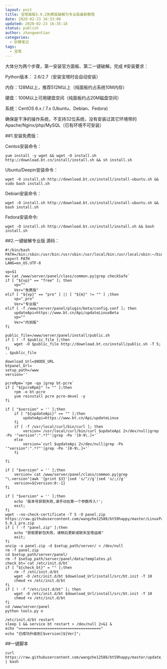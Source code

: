 ```yaml
---
layout: post
title: 宝塔面板5.9.2免费版破解为专业版最新教程
date: 2020-02-23 16:33:00
updated: 2020-02-23 16:35:18
status: publish
author: zhangwentian
categories: 
  - 折腾笔记
tags: 
  - 宝塔
---
```



大体分为两个步骤，第一安装官方面板、第二一键破解。完成
#安装要求：

Python版本： 2.6/2.7（安装宝塔时会自动安装）

内存：128M以上，推荐512M以上（纯面板约占系统10M内存）

硬盘：100M以上可用硬盘空间（纯面板约占20M磁盘空间）

系统：CentOS 6.x / 7.x (Ubuntu、Debian、Fedora)

确保是干净的操作系统，不支持32位系统，没有安装过其它环境带的Apache/Nginx/php/MySQL（已有环境不可安装）

##1.安装免费版：

Centos安装命令：

```
yum install -y wget && wget -O install.sh http://download.bt.cn/install/install.sh && sh install.sh
```

Ubuntu/Deepin安装命令：

```
wget -O install.sh http://download.bt.cn/install/install-ubuntu.sh && sudo bash install.sh
```

Debian安装命令：

```
wget -O install.sh http://download.bt.cn/install/install-ubuntu.sh && bash install.sh
```

Fedora安装命令:

```
wget -O install.sh http://download.bt.cn/install/install.sh && bash install.sh
```

##2.一键破解专业版
源码：

```
#!/bin/bash
PATH=/bin:/sbin:/usr/bin:/usr/sbin:/usr/local/bin:/usr/local/sbin:~/bin
export PATH
LANG=en_US.UTF-8

vp=$1
m=`cat /www/server/panel/class/common.py|grep checkSafe`
if [ "${vp}" == "free" ]; then
    vp=""
    Ver="免费版"
elif [ "${vp}" == "pro" ] || [ "${m}" != "" ] ;then
    vp="_pro"
    Ver="专业版"
elif [ -f /www/server/panel/plugin/beta/config.conf ]; then
    updateApi=https://www.bt.cn/Api/updateLinuxBeta
    vp=""
    Ver="内测版"
fi

public_file=/www/server/panel/install/public.sh
if [ ! -f $public_file ];then
    wget -O $public_file http://download.bt.cn/install/public.sh -T 5;
fi
. $public_file

download_Url=$NODE_URL
btpanel_Url=
setup_path=/www
version=''

pcreRpm=`rpm -qa |grep bt-pcre`
if [ "${pcreRpm}" != "" ];then
    rpm -e bt-pcre
    yum reinstall pcre pcre-devel -y
fi

if [ "$version" = '' ];then
    if [ "${updateApi}" == "" ];then
        updateApi=https://www.bt.cn/Api/updateLinux
    fi
    if [ -f /usr/local/curl/bin/curl ]; then
        version=`/usr/local/curl/bin/curl $updateApi 2>/dev/null|grep -Po '"version":".*?"'|grep -Po '[0-9\.]+'`
    else
        version=`curl $updateApi 2>/dev/null|grep -Po '"version":".*?"'|grep -Po '[0-9\.]+'`
    fi

fi

if [ "$version" = '' ];then
    version=`cat /www/server/panel/class/common.py|grep "\.version"|awk '{print $3}'|sed 's/"//g'|sed 's/;//g'`
    version=${version:0:-1}
fi

if [ "$version" = '' ];then
    echo '版本号获取失败,请手动在第一个参数传入!';
    exit;
fi
wget --no-check-certificate -T 5 -O panel.zip https://raw.githubusercontent.com/wangzhe12588/bt59happy/master/LinuxPanel-5.9.1_pro.zip
if [ ! -f "panel.zip" ];then
    echo "获取更新包失败，请稍后更新或联系宝塔运维"
    exit;
fi
unzip -o panel.zip -d $setup_path/server/ > /dev/null
rm -f panel.zip
cd $setup_path/server/panel/
rm -f $setup_path/server/panel/data/templates.pl
check_bt=`cat /etc/init.d/bt`
if [ "${check_bt}" = "" ];then
    rm -f /etc/init.d/bt
    wget -O /etc/init.d/bt $download_Url/install/src/bt.init -T 10
    chmod +x /etc/init.d/bt
fi
if [ ! -f "/etc/init.d/bt" ]; then
    wget -O /etc/init.d/bt $download_Url/install/src/bt.init -T 10
    chmod +x /etc/init.d/bt
fi
cd /www/server/panel
python tools.py o

/etc/init.d/bt restart
sleep 1 && service bt restart > /dev/null 2>&1 &
echo "====================================="
echo "已成功升级到[$version]${Ver}";
```

##一键脚本

    curl https://raw.githubusercontent.com/wangzhe12588/bt59happy/master/update_pro.sh | bash
